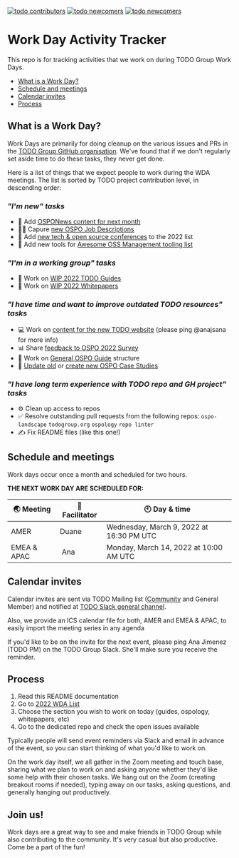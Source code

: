 [![todo contributors](https://img.shields.io/badge/TODO-Contributors-%23ecf87f)](https://github.com/todogroup)
[![todo newcomers](https://img.shields.io/badge/TODO-Newcomers-%23adb6ff)](https://todogroup.org/community/)
[![todo newcomers](https://img.shields.io/badge/TODO-Maintainer-%234120a9)](https://todogroup.org/community/)
# Work Day Activity Tracker

This repo is for tracking activities that we work on during TODO Group Work Days.

- [What is a Work Day?](#what-is-a-work-day)
- [Schedule and meetings](#schedule-and-meetings)
- [Calendar invites](#calendar-invites)
- [Process](#process)

## What is a Work Day?

Work Days are primarily for doing cleanup on the various issues and PRs in the [TODO Group GitHub organisation](https://github.com/todogroup). We've found that if we don't regularly set aside time to do these tasks, they never get done.

Here is a list of things that we expect people to work during the WDA meetings. The list is sorted by TODO project contribution level, in descending order:

### *"I'm new" tasks*

* 📩 Add [OSPONews content for next month](https://github.com/todogroup/ospology/tree/main/newsletter#how-to-contribute-to-osponews)
* 🧑‍💻 Capure [new OSPO Job Descriptions](https://landscape.todogroup.org/guide#ospo-career-path)
* 📌 Add [new tech & open source conferences](https://github.com/todogroup/presentations/blob/main/2022-tech-events.md) to the 2022 list
* 🔭 Add new tools for [Awesome OSS Management tooling list](https://github.com/todogroup/awesome-ospo#awesome-oss-management-)

### *"I'm in a working group" tasks*

* 📝 Work on [WIP 2022 TODO Guides](https://github.com/todogroup/todogroup.org/issues?q=is%3Aissue+is%3Aopen+label%3Aguide)
* 📘 Work on [WIP 2022 Whitepapers](https://github.com/todogroup/outbound-oss)

### *"I have time and want to improve outdated TODO resources" tasks*

* 💻 Work on [content for the new TODO website](https://github.com/todogroup/todogroup.org/issues/210) (please ping @anajsana for more info)
* 📊 Share [feedback to OSPO 2022 Survey](https://github.com/todogroup/osposurvey/tree/master/2022#welcome-to-ospo-survey-2022-planning)
* 📖 Work on [General OSPO Guide](https://landscape.todogroup.org/guide) structure
* 🧩 [Update old](https://landscape.todogroup.org/guide#ospos-in-practice) or [create new OSPO Case Studies](https://github.com/todogroup/todogroup.org/issues?q=is%3Aissue+is%3Aopen+label%3A%22use+case%22)

### *"I have long term experience with TODO repo and GH project" tasks*
* ⚙️ Clean up access to repos
* ✅ Resolve outstanding pull requests from the following repos: `ospo-landscape` `todogroup.org` `ospology` `repo linter`
* ✍️ Fix README files (like this one!)

## Schedule and meetings

Work days occur once a month and scheduled for two hours.

**THE NEXT WORK DAY ARE SCHEDULED FOR:** 

| 🌏 Meeting | 💬 Facilitator | 🕙 Day & time | 
| --- | --- | --- |
| AMER | Duane | Wednesday, March 9, 2022 at 16:30 PM UTC |
| EMEA & APAC | Ana| Monday, March 14, 2022 at 10:00 AM UTC|


## Calendar invites

Calendar invites are sent via TODO Mailing list ([Community](https://docs.google.com/forms/d/e/1FAIpQLSeU0YGM_IJ6gY8E5IIiwXKD_FZi3kAVc4E9_-3dtTDyKMSjdA/viewform) and General Member) and notified at [TODO Slack general channel](https://slack.todogroup.org/).

Also, we provide an ICS calendar file  for both, AMER and EMEA & APAC, to easily import the meeting series in any agenda

If you'd like to be on the invite for the next event, please ping Ana Jimenez (TODO PM) on the TODO Group Slack. She'll make sure you receive the reminder.

## Process

1) Read this README documentation
2) Go to [2022 WDA List](https://github.com/todogroup/work-day-activities/issues?q=is%3Aissue+is%3Aopen+label%3A2022)
3) Choose the section you wish to work on today (guides, ospology, whitepapers, etc)
4) Go to the dedicated repo and check the open issues available

Typically people will send event reminders via Slack and email in advance of the event, so you can start thinking of what you'd like to work on.

On the work day itself, we all gather in the Zoom meeting and touch base, sharing what we plan to work on and asking anyone whether they'd like some help with their chosen tasks. We hang out on the Zoom (creating breakout rooms if needed), typing away on our tasks, asking questions, and generally hanging out productively.

## Join us!

Work days are a great way to see and make friends in TODO Group while also contributing to the community. It's very casual but also productive. Come be a part of the fun!
